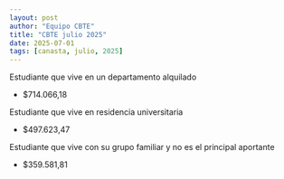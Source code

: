 ```yaml
---
layout: post
author: "Equipo CBTE"
title: "CBTE julio 2025"
date: 2025-07-01
tags: [canasta, julio, 2025]
---
```


Estudiante que vive en un departamento alquilado
- $714.066,18

Estudiante que vive en residencia universitaria
- $497.623,47

Estudiante que vive con su grupo familiar y no es el principal aportante
- $359.581,81

